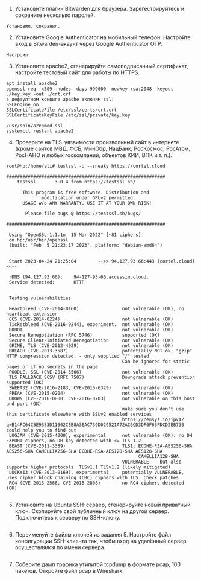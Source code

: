 1. Установите плагин Bitwarden для браузера. Зарегестрируйтесь и сохраните несколько паролей.

```
Установил, сохранил.
```

2. Установите Google Authenticator на мобильный телефон. Настройте вход в Bitwarden-акаунт через Google Authenticator OTP.

```
Настроил
```

3. Установите apache2, сгенерируйте самоподписанный сертификат, настройте тестовый сайт для работы по HTTPS.

```
apt install apache2
openssl req -x509 -nodes -days 999000 -newkey rsa:2048 -keyout ./key.key -out ./crt.crt
в дефаултном конфиге apache включим ssl:
SSLEngine on
SSLCertificateFile /etc/ssl/certs/crt.crt
SSLCertificateKeyFile /etc/ssl/private/key.key

/usr/sbin/a2enmod ssl
systemctl restart apache2
```

4. Проверьте на TLS-уязвимости произвольный сайт в интернете (кроме сайтов МВД, ФСБ, МинОбр, НацБанк, РосКосмос, РосАтом, РосНАНО и любых госкомпаний, объектов КИИ, ВПК и т. п.).

```
root@hp:/home/ali# testssl -U --sneaky https://cortel.cloud

###########################################################
    testssl       3.0.4 from https://testssl.sh/

      This program is free software. Distribution and
             modification under GPLv2 permitted.
      USAGE w/o ANY WARRANTY. USE IT AT YOUR OWN RISK!

       Please file bugs @ https://testssl.sh/bugs/

###########################################################

 Using "OpenSSL 1.1.1n  15 Mar 2022" [~81 ciphers]
 on hp:/usr/bin/openssl
 (built: "Feb  5 21:23:17 2023", platform: "debian-amd64")


 Start 2023-04-24 21:25:04        -->> 94.127.93.66:443 (cortel.cloud) <<--

 rDNS (94.127.93.66):    94-127-93-66.accessin.cloud.
 Service detected:       HTTP


 Testing vulnerabilities 

 Heartbleed (CVE-2014-0160)                not vulnerable (OK), no heartbeat extension
 CCS (CVE-2014-0224)                       not vulnerable (OK)
 Ticketbleed (CVE-2016-9244), experiment.  not vulnerable (OK)
 ROBOT                                     not vulnerable (OK)
 Secure Renegotiation (RFC 5746)           supported (OK)
 Secure Client-Initiated Renegotiation     not vulnerable (OK)
 CRIME, TLS (CVE-2012-4929)                not vulnerable (OK)
 BREACH (CVE-2013-3587)                    potentially NOT ok, "gzip" HTTP compression detected. - only supplied "/" tested
                                           Can be ignored for static pages or if no secrets in the page
 POODLE, SSL (CVE-2014-3566)               not vulnerable (OK)
 TLS_FALLBACK_SCSV (RFC 7507)              Downgrade attack prevention supported (OK)
 SWEET32 (CVE-2016-2183, CVE-2016-6329)    not vulnerable (OK)
 FREAK (CVE-2015-0204)                     not vulnerable (OK)
 DROWN (CVE-2016-0800, CVE-2016-0703)      not vulnerable on this host and port (OK)
                                           make sure you don't use this certificate elsewhere with SSLv2 enabled services
                                           https://censys.io/ipv4?q=B14FC64C5E9353D11602CEB8A3EAC739D029521A72AC6CD3DF6F65FDCD2EB733 could help you to find out
 LOGJAM (CVE-2015-4000), experimental      not vulnerable (OK): no DH EXPORT ciphers, no DH key detected with <= TLS 1.2
 BEAST (CVE-2011-3389)                     TLS1: ECDHE-RSA-AES256-SHA AES256-SHA CAMELLIA256-SHA ECDHE-RSA-AES128-SHA AES128-SHA
                                                 CAMELLIA128-SHA 
                                           VULNERABLE -- but also supports higher protocols  TLSv1.1 TLSv1.2 (likely mitigated)
 LUCKY13 (CVE-2013-0169), experimental     potentially VULNERABLE, uses cipher block chaining (CBC) ciphers with TLS. Check patches
 RC4 (CVE-2013-2566, CVE-2015-2808)        no RC4 ciphers detected (OK)


```

5. Установите на Ubuntu SSH-сервер, сгенерируйте новый приватный ключ. Скопируйте свой публичный ключ на другой сервер. Подключитесь к серверу по SSH-ключу.

```
```

6. Переименуйте файлы ключей из задания 5. Настройте файл конфигурации SSH-клиента так, чтобы вход на удалённый сервер осуществлялся по имени сервера.

```
```

7. Соберите дамп трафика утилитой tcpdump в формате pcap, 100 пакетов. Откройте файл pcap в Wireshark.

```
```
